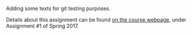 Adding some texts for git testing purposes.

Details about this assignment can be found [on the course webpage](http://cs231n.github.io/), under Assignment #1 of Spring 2017.
